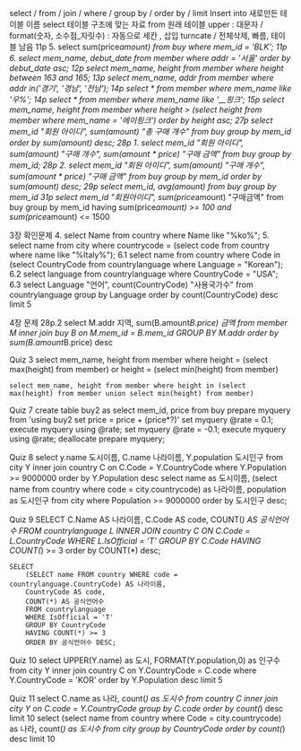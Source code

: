 select / from / join / where / group by / order by / limit
Insert into 새로만든 테이블 이름 select 테이블 구조에 맞는 자료 from 원래 테이블
upper : 대문자 / format(숫자, 소수점_자릿수) : 자동으로 세칸 , 삽입
turncate / 전체삭제, 빠름, 테이블 남음
11p 5. select sum(price*amount) from buy where mem_id = 'BLK';
11p 6. select mem_name, debut_date from member where addr = '서울' order by debut_date asc;
12p select mem_name, height from member where height between 163 and 165;
13p select mem_name, addr from member where addr in('경기', '경남', '전남');
14p select * from member where mem_name like '우%';
14p select * from member where mem_name like '__핑크';
15p select mem_name, height from member where height > (select height from member where mem_name = '에이핑크') order by height asc;
27p select mem_id "회원 아이디", sum(amount) "총 구매 개수" from buy group by mem_id order by sum(amount) desc;
28p 1. select mem_id "회원 아이디", sum(amount) "구매 개수", sum(amount * price) "구매 금액" from buy group by mem_id;
28p 2. select mem_id "회원 아이디", sum(amount) "구매 개수", sum(amount * price) "구매 금액" from buy group by mem_id order by sum(amount) desc;
29p select mem_id, avg(amount) from buy group by mem_id
31p select mem_id "회원아이디", sum(price*amount) "구매금액" from buy group by mem_id having sum(price*amount) >= 100 and sum(price*amount) <= 1500

3장 확인문제
4. select Name from country where Name like "%ko%";
5. select name from city where countrycode = (select code from country where name like "%Italy%");
6.1 select name from country where Code in (select CountryCode from countrylanguage where Language = "Korean");
6.2 select language from countrylanguage where CountryCode = "USA";
6.3 select  Language "언어", count(CountryCode) "사용국가수" from countrylanguage group by Language order by count(CountryCode) desc limit 5

4장 문제
28p.2 
    select M.addr 지역, sum(B.amount*B.price) 금액 from member M
    inner join buy B
    on M.mem_id = B.mem_id
    GROUP BY M.addr
    order by sum(B.amount*B.price) desc

Quiz 3
    select mem_name, height from member where height = (select max(height) from member) or height = (select min(height) from member)

    select mem_name, height from member where height in (select max(height) from member union select min(height) from member)

Quiz 7
    create table buy2 as select mem_id, price from buy
    prepare myquery from 'using buy2 set price = price + (price*?)'
    set myquery @rate = 0.1;
    execute myquery using @rate;
    set myquery @rate = -0.1;
    execute myquery using @rate;
    deallocate prepare myquery;

Quiz 8
    select y.name 도시이름, C.name 나라이름, Y.population 도시인구 from city Y inner join country C on C.Code = Y.CountryCode where Y.Population >= 9000000 order by Y.Population desc
    select name  as 도시이름, (select name from country where code = city.countrycode) as 나라이름, population as 도시인구 from city where Population >= 9000000 order by 도시인구 desc;

Quiz 9
    SELECT 
    C.Name AS 나라이름, 
    C.Code AS code, 
    COUNT(*) AS 공식언어수
    FROM countrylanguage L
    INNER JOIN country C ON C.Code = L.CountryCode
    WHERE L.IsOfficial = 'T'
    GROUP BY C.Code
    HAVING COUNT(*) >= 3
    order by COUNT(*) desc; 

    SELECT 
        (SELECT name FROM country WHERE code = countrylanguage.CountryCode) AS 나라이름,
        CountryCode AS code,
        COUNT(*) AS 공식언어수
        FROM countrylanguage 
        WHERE IsOfficial = 'T'
        GROUP BY CountryCode
        HAVING COUNT(*) >= 3
        ORDER BY 공식언어수 DESC;


Quiz 10
    select UPPER(Y.name) as 도시, FORMAT(Y.population,0) as 인구수 from city Y inner join country C on Y.CountryCode = C.code where Y.CountryCode = 'KOR' order by Y.Population desc limit 5

Quiz 11
    select C.name as 나라, count(*) as 도시수 from country C inner join city Y on C.code = Y.CountryCode group by C.code order by count(*) desc limit 10
    select (select name from country where Code = city.countrycode) as 나라, count(*) as 도시수 from city group by CountryCode order by count(*) desc limit 10

